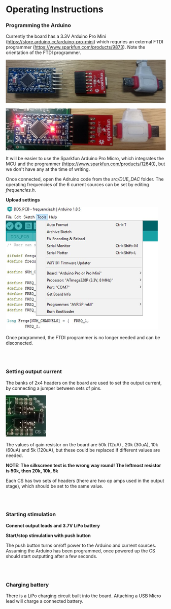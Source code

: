 # Operating Instructions

### Programming the Arduino
Currently the board has a 3.3V Arduino Pro Mini (https://store.arduino.cc/arduino-pro-mini) which requries an external FTDI programmer (https://www.sparkfun.com/products/9873). Note the orientation of the FTDI programmer.

![ARDUINO](https://github.com/EIT-team/Parallel_CS_Altium/blob/master/doc/images/arduino-parts.jpg)

![ARDUINO](https://github.com/EIT-team/Parallel_CS_Altium/blob/master/doc/images/arduino-connected.jpg)

It will be easier to use the Sparkfun Arduino Pro Micro, which integrates the MCU and the programmer (https://www.sparkfun.com/products/12640), but we don't have any at the time of writing.

Once connected, open the Adruino code from the _src/DUE_DAC_ folder. The operating frequencies of the 6 current sources can be set by editing _frequencies.h_.

**Upload settings**

![ARDUINO_SETTINGS](https://github.com/EIT-team/Parallel_CS_Altium/blob/master/doc/images/arduino-settings.jpg)

Once programmed, the FTDI programmer is no longer needed and can be disconected.

<br><br>

### Setting output current
The banks of 2x4 headers on the board are used to set the output current, by connecting a jumper between sets of pins.

![HEADERS](https://github.com/EIT-team/Parallel_CS_Altium/blob/master/doc/images/output-jumper.jpg)

The values of gain resistor on the board are 50k (12uA) , 20k (30uA), 10k (60uA) and 5k (120uA), but these could be replaced if different values are needed. 

**NOTE: The silkscreen text is the wrong way round! The leftmost resistor is 50k, then 20k, 10k, 5k**

Each CS has two sets of headers (there are two op amps used in the output stage), which should be set to the same value.

<br><br>

### Starting stimulation

**Conenct output leads and 3.7V LiPo battery**

**Start/stop stimulation with push button**

The push button turns on/off power to the Arduino and current sources. Assuming the Arduino has been programmed, once powered up the CS should start outputting after a few seconds.

<br><br>

### Charging battery
There is a LiPo charging circuit built into the board. Attaching a USB Micro lead will charge a connected battery.
